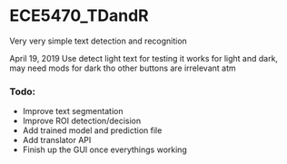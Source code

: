 # ECE5470_TDandR
Very very simple text detection and recognition 

April 19, 2019
Use detect light text for testing
it works for light and dark, may need mods for dark tho
other buttons are irrelevant atm

### Todo:
- Improve text segmentation
- Improve ROI detection/decision
- Add trained model and prediction file 
- Add translator API
- Finish up the GUI once everythings working
